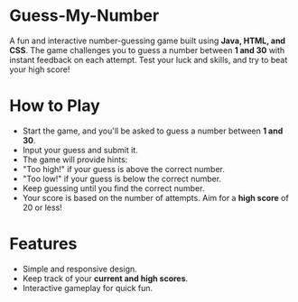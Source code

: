 # Guess-My-Number
A fun and interactive number-guessing game built using **Java, HTML, and CSS**. The game challenges you to guess a number between **1 and 30** with instant feedback on each attempt. Test your luck and skills, and try to beat your high score!
# How to Play
* Start the game, and you'll be asked to guess a number between **1 and 30**.
* Input your guess and submit it.
* The game will provide hints:
* "Too high!" if your guess is above the correct number.
* "Too low!" if your guess is below the correct number.
* Keep guessing until you find the correct number.
* Your score is based on the number of attempts. Aim for a **high score** of 20 or less!
# Features
* Simple and responsive design.
* Keep track of your **current and high scores**.
* Interactive gameplay for quick fun.

